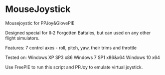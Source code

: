 # MouseJoystick
Mousejoystic for PPJoy&amp;GlovePIE

Designed special for Il-2 Forgotten Battales, but can used on any other flight simulators.

Features:
7 control axes - roll, pitch, yaw, their trims and throttle

Tested on:
Windows XP SP3 x86
Windows 7 SP1 x86&amp;x64
Windows 10 x64

Use FreePIE to run this script and PPJoy to emulate virtual joystick.
